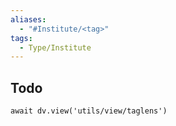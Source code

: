 ```yaml
---
aliases: 
  - "#Institute/<tag>"
tags:
  - Type/Institute
---
```


## Todo

```dataviewjs
await dv.view('utils/view/taglens')
```